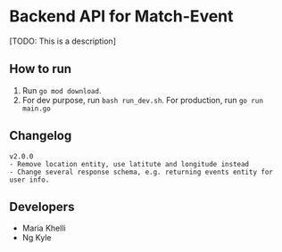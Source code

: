 # Backend API for Match-Event

[TODO: This is a description]

## How to run
1. Run `go mod download`.
2. For dev purpose, run `bash run_dev.sh`. For production, run `go run main.go`

## Changelog
```
v2.0.0 
- Remove location entity, use latitute and longitude instead
- Change several response schema, e.g. returning events entity for user info.
```

## Developers
- Maria Khelli
- Ng Kyle